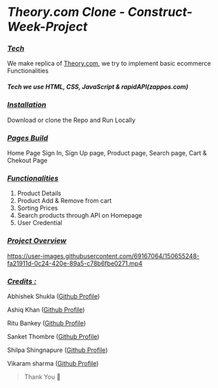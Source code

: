 # ***Theory.com Clone - Construct-Week-Project***

### *<u>Tech</u>*
We make replica of <a href="https://www.theory.com" target="_blank">Theory.com</a>, we try to implement basic ecommerce Functionalities
##### Tech we use HTML, CSS, JavaScript & rapidAPI(zappos.com)
 

<div style='page-break-after: always'></div>

### *<u>Installation</u>*
Download or clone the Repo and Run Locally

<div style='page-break-after: always'></div>

### *<u>Pages Build</u>*
Home Page
Sign In, Sign Up page,
Product page, Search page, Cart & Chekout Page

<div style='page-break-after: always'></div>

### *<u>Functionalities</u>* 
1. Product Details
2. Product Add & Remove from cart 
3. Sorting Prices
4. Search products through API on Homepage
5. User Credential

<div style='page-break-after: always'></div>

### *<u>Project Overview</u>*

https://user-images.githubusercontent.com/69167064/150655248-fa21911d-0c24-420e-89a5-c78b6fbe0271.mp4
<div style='page-break-after: always'></div>

### *<u>Credits :</u>*

Abhishek Shukla (<a href="https://github.com/shuklabhisekh" target="_blank">Github Profile</a>)

Ashiq Khan (<a href="https://github.com/ashiq352" target="_blank">Github Profile</a>)

Ritu Bankey (<a href="https://github.com/Ritu1011" target="_blank">Github Profile</a>)

Sanket Thombre (<a href="https://github.com/sanket008" target="_blank">Github Profile</a>)

Shilpa Shingnapure (<a href="https://github.com/shilpashingnapure" target="_blank">Github Profile</a>)

Vikaram sharma (<a href="https://github.com/vikram-sharma1" target="_blank">Github Profile</a>)


> Thank You :sparkling_heart:

